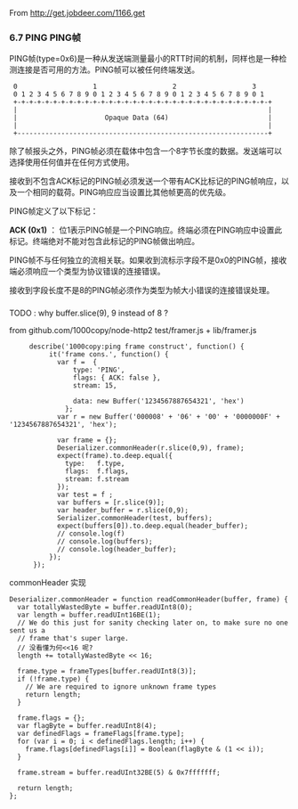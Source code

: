 From http://get.jobdeer.com/1166.get
### 6.7 PING PING帧

PING帧(type=0x6)是一种从发送端测量最小的RTT时间的机制，同样也是一种检测连接是否可用的方法。PING帧可以被任何终端发送。

```
 0                   1                   2                   3
 0 1 2 3 4 5 6 7 8 9 0 1 2 3 4 5 6 7 8 9 0 1 2 3 4 5 6 7 8 9 0 1
 +-+-+-+-+-+-+-+-+-+-+-+-+-+-+-+-+-+-+-+-+-+-+-+-+-+-+-+-+-+-+-+-+
 |                                                               |
 |                      Opaque Data (64)                         |
 |                                                               |
 +---------------------------------------------------------------+
```


除了帧报头之外，PING帧必须在载体中包含一个8字节长度的数据。发送端可以选择使用任何值并在任何方式使用。

接收到不包含ACK标记的PING帧必须发送一个带有ACK比标记的PING帧响应，以及一个相同的载荷。PING响应应当设置比其他帧更高的优先级。

PING帧定义了以下标记：

 **ACK (0x1)** ： 位1表示PING帧是一个PING响应。终端必须在PING响应中设置此标记。终端绝对不能对包含此标记的PING帧做出响应。

PING帧不与任何独立的流相关联。如果收到流标示字段不是0x0的PING帧，接收端必须响应一个类型为协议错误的连接错误。


接收到字段长度不是8的PING帧必须作为类型为帧大小错误的连接错误处理。
###

TODO : why buffer.slice(9), 9 instead of 8 ?

from github.com/1000copy/node-http2 test/framer.js + lib/framer.js

         describe('1000copy:ping frame construct', function() {
              it('frame cons.', function() {
                var f =  {
                    type: 'PING',
                    flags: { ACK: false },
                    stream: 15,
        
                    data: new Buffer('1234567887654321', 'hex')
                  };
                var r = new Buffer('000008' + '06' + '00' + '0000000F' +   '1234567887654321', 'hex');
                
                var frame = {};
                Deserializer.commonHeader(r.slice(0,9), frame);
                expect(frame).to.deep.equal({
                  type:   f.type,
                  flags:  f.flags,
                  stream: f.stream
                });
                var test = f ;
                var buffers = [r.slice(9)];
                var header_buffer = r.slice(0,9);
                Serializer.commonHeader(test, buffers);
                expect(buffers[0]).to.deep.equal(header_buffer);
                // console.log(f)
                // console.log(buffers);
                // console.log(header_buffer);
              });
          });
          
commonHeader 实现

    Deserializer.commonHeader = function readCommonHeader(buffer, frame) {
      var totallyWastedByte = buffer.readUInt8(0);
      var length = buffer.readUInt16BE(1);
      // We do this just for sanity checking later on, to make sure no one sent us a
      // frame that's super large.
      // 没看懂为何<<16 呢?
      length += totallyWastedByte << 16;
    
      frame.type = frameTypes[buffer.readUInt8(3)];
      if (!frame.type) {
        // We are required to ignore unknown frame types
        return length;
      }
    
      frame.flags = {};
      var flagByte = buffer.readUInt8(4);
      var definedFlags = frameFlags[frame.type];
      for (var i = 0; i < definedFlags.length; i++) {
        frame.flags[definedFlags[i]] = Boolean(flagByte & (1 << i));
      }
    
      frame.stream = buffer.readUInt32BE(5) & 0x7fffffff;
    
      return length;
    };